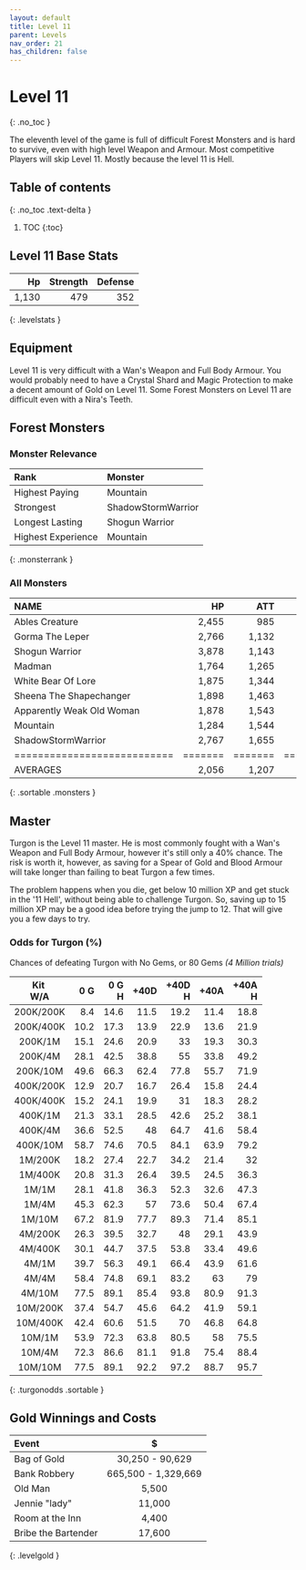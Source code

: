 ```yaml
---
layout: default
title: Level 11
parent: Levels
nav_order: 21
has_children: false
---
```

# Level 11
{: .no_toc }

The eleventh level of the game is full of difficult Forest Monsters and is hard to survive, even with high level Weapon and Armour. Most competitive Players will skip Level 11. Mostly because the level 11 is Hell.

## Table of contents
{: .no_toc .text-delta }

1. TOC
{:toc}

## Level 11 Base Stats

|    Hp | Strength | Defense |
|------:|---------:|--------:|
| 1,130 |      479 |     352 |
{: .levelstats }
  
## Equipment

Level 11 is very difficult with a Wan's Weapon and Full Body Armour. You would probably need to have a Crystal Shard and Magic Protection to make a decent amount of Gold on Level 11. Some Forest Monsters on Level 11 are difficult even with a Nira's Teeth.

## Forest Monsters

### Monster Relevance

| Rank               | Monster            |
|:-------------------|:-------------------|
| Highest Paying     | Mountain           |
| Strongest          | ShadowStormWarrior |
| Longest Lasting    | Shogun Warrior     |
| Highest Experience | Mountain           |
{: .monsterrank }
  
### All Monsters

| NAME                      |    HP |   ATT |     XP |    GOLD | RARE | WEAPON             | 
|:--------------------------|------:|------:|-------:|--------:|:-----|:-------------------|
| Ables Creature            | 2,455 |   985 | 28,222 | 176,775 | No   | Bear Hug           | 
| Gorma The Leper           | 2,766 | 1,132 | 26,333 | 168,774 | No   | Contagious Disease | 
| Shogun Warrior            | 3,878 | 1,143 | 26,555 | 165,433 | No   | Japenese Nortaki   | 
| Madman                    | 1,764 | 1,265 | 25,665 | 149,564 | No   | Chant Of Insanity  | 
| White Bear Of Lore        | 1,875 | 1,344 | 16,775 |  65,544 | No   | Snow Of Death      | 
| Sheena The Shapechanger   | 1,898 | 1,463 | 26,655 | 165,755 | No   | Deadly Illusions   | 
| Apparently Weak Old Woman | 1,878 | 1,543 | 37,762 | 173,522 | Yes  | \*GODS HAMMER\*    | 
| Mountain                  | 1,284 | 1,544 | 38,774 | 186,454 | No   | Landslide          | 
| ShadowStormWarrior        | 2,767 | 1,655 | 26,181 | 162,445 | No   | Mystical Storm     | 
|===========================|=======|=======|========|=========|======|====================|
| AVERAGES                  | 2,056 | 1,207 | 25,292 | 141,427 |      |                    | 
{: .sortable .monsters }
  
## Master

Turgon is the Level 11 master. He is most commonly fought with a Wan's Weapon and Full Body Armour, however it's still only a 40% chance. The risk is worth it, however, as saving for a Spear of Gold and Blood Armour will take longer than failing to beat Turgon a few times.  
  
The problem happens when you die, get below 10 million XP and get stuck in the '11 Hell', without being able to challenge Turgon. So, saving up to 15 million XP may be a good idea before trying the jump to 12. That will give you a few days to try.

### Odds for Turgon (%)

Chances of defeating Turgon with No Gems, or 80 Gems *(4 Million trials)*



| Kit&nbsp;<br>W/A | 0 G<br> | 0 G<br>H | +40D<br> | +40D<br>H | +40A<br> | +40A<br>H | 
|:----------------:|--------:|---------:|---------:|----------:|---------:|----------:|
| 200K/200K        |     8.4 |     14.6 |     11.5 |      19.2 |     11.4 |      18.8 | 
| 200K/400K        |    10.2 |     17.3 |     13.9 |      22.9 |     13.6 |      21.9 | 
| 200K/1M          |    15.1 |     24.6 |     20.9 |        33 |     19.3 |      30.3 | 
| 200K/4M          |    28.1 |     42.5 |     38.8 |        55 |     33.8 |      49.2 | 
| 200K/10M         |    49.6 |     66.3 |     62.4 |      77.8 |     55.7 |      71.9 | 
| 400K/200K        |    12.9 |     20.7 |     16.7 |      26.4 |     15.8 |      24.4 | 
| 400K/400K        |    15.2 |     24.1 |     19.9 |        31 |     18.3 |      28.2 | 
| 400K/1M          |    21.3 |     33.1 |     28.5 |      42.6 |     25.2 |      38.1 | 
| 400K/4M          |    36.6 |     52.5 |       48 |      64.7 |     41.6 |      58.4 | 
| 400K/10M         |    58.7 |     74.6 |     70.5 |      84.1 |     63.9 |      79.2 | 
| 1M/200K          |    18.2 |     27.4 |     22.7 |      34.2 |     21.4 |        32 | 
| 1M/400K          |    20.8 |     31.3 |     26.4 |      39.5 |     24.5 |      36.3 | 
| 1M/1M            |    28.1 |     41.8 |     36.3 |      52.3 |     32.6 |      47.3 | 
| 1M/4M            |    45.3 |     62.3 |       57 |      73.6 |     50.4 |      67.4 | 
| 1M/10M           |    67.2 |     81.9 |     77.7 |      89.3 |     71.4 |      85.1 | 
| 4M/200K          |    26.3 |     39.5 |     32.7 |        48 |     29.1 |      43.9 | 
| 4M/400K          |    30.1 |     44.7 |     37.5 |      53.8 |     33.4 |      49.6 | 
| 4M/1M            |    39.7 |     56.3 |     49.1 |      66.4 |     43.9 |      61.6 | 
| 4M/4M            |    58.4 |     74.8 |     69.1 |      83.2 |       63 |        79 | 
| 4M/10M           |    77.5 |     89.1 |     85.4 |      93.8 |     80.9 |      91.3 | 
| 10M/200K         |    37.4 |     54.7 |     45.6 |      64.2 |     41.9 |      59.1 | 
| 10M/400K         |    42.4 |     60.6 |     51.5 |        70 |     46.8 |      64.8 | 
| 10M/1M           |    53.9 |     72.3 |     63.8 |      80.5 |       58 |      75.5 | 
| 10M/4M           |    72.3 |     86.6 |     81.1 |      91.8 |     75.4 |      88.4 | 
| 10M/10M          |    77.5 |     89.1 |     92.2 |      97.2 |     88.7 |      95.7 | 
{: .turgonodds .sortable }
  
## Gold Winnings and Costs

| Event               | $                   |
|:--------------------|:-------------------:|
| Bag of Gold         | 30,250 - 90,629     |
| Bank Robbery        | 665,500 - 1,329,669 |
| Old Man             | 5,500               |
| Jennie "lady"       | 11,000              |
| Room at the Inn     | 4,400               |
| Bribe the Bartender | 17,600              |
{: .levelgold }
  

